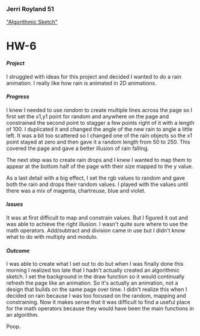 ### Jerri Royland 51

["Algorithmic Sketch"](https://jerrifaye.github.io/120-work/hw-6/)

# HW-6

#### *Project*
I struggled with ideas for this project and decided I wanted to do a rain animation.  I really like how rain is animated in 2D animations.

#### *Progress*
I knew I needed to use *random* to create multiple lines across the page so I first set the x1,y1 point for random and anywhere on the page and constrained the second point to stagger a few points right of it with a length of 100.  I duplicated it and changed the angle of the new rain to angle a little left.  It was a bit too scattered so I changed one of the rain objects so the x1 point stayed at zero and then gave it a random length from 50 to 250.  This covered the page and gave a better illusion of rain falling.

The next step was to create rain drops and I knew I wanted to map them to appear at the bottom half of the page with their size mapped to the y value.

As a last detail with a big effect, I set the rgb values to random and gave both the rain and drops their random values.  I played with the values until there was a mix of magenta, chartreuse, blue and violet.

#### *Issues*
It was at first difficult to map and constrain values.  But I figured it out and was able to achieve the right illusion.  I wasn't quite sure where to use the math operators.  Add/subtract and division came in use but I didn't know what to do with multiply and modulo.

#### *Outcome*
I was able to create what I set out to do but when I was finally done this morning I realized too late that I hadn't actually created an algorithmic sketch.  I set the background in the draw function so it would continually refresh the page like an animation.  So it's actually an animation, not a design that builds on the same page over time.  I didn't realize this when I decided on rain because I was too focused on the random, mapping and constraining.  Now it makes sense that it was difficult to find a useful place for the math operators because they would have been the main functions in an algorithm.

Poop.
